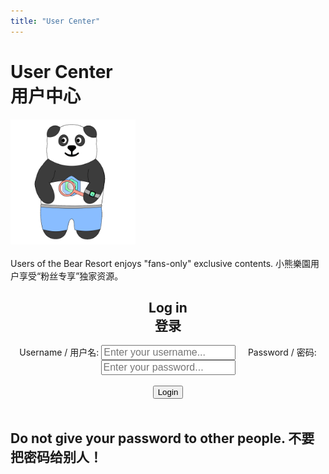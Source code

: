 ```yaml
---
title: "User Center"
---
```


<div class="container">
    <h1>User Center <br> 用户中心</h1>
    <img src="/logos/user.gif" style="width: 200px; height: 200px;"><br>
    <br>
    Users of the Bear Resort enjoys "fans-only" exclusive contents. 小熊樂園用户享受“粉丝专享”独家资源。
    <br>
    <div id="login-form" style="text-align: center;">
      <h2>Log in <br> 登录</h2>
      Username / 用户名: <input type="text" id="username" placeholder="Enter your username..." style="font-size: 16px" required /> &nbsp; &nbsp;
      Password / 密码: <input type="password" id="password" placeholder="Enter your password..." style="font-size: 16px" required /> <br><br>
      <button onclick="handleLogin()">Login</button>
    </div>
    <div style="text-align: center;">
      <div id="welcome-text"></div>
    </div>
    <div id="welcome" style="display: none; text-align: center;">
      <button id="logout-btn" onclick="handleLogout()">Logout</button>
    </div>
    <br>
    <h2>Do not give your password to other people. 不要把密码给别人！</h2>
</div>

<script type="module">
    import { isLoggedIn, logout, getCurrentUser, loginU } from '/assets/js/login.js';

    document.getElementById("login").style.display = "none";

    async function handleLogin() {
        const username = document.getElementById("username").value.trim();
        const password = document.getElementById("password").value;

        const success = await loginU(username, password); // Wait for async result
        if (success) {
            localStorage.setItem('loginEvent', Date.now().toString());
            showWelcome(username);
        } else {
            document.getElementById("welcome-text").textContent = "❌ Invalid username or passcode.";
        }
    }

    function showWelcome(username) {
      document.getElementById("login-form").style.display = "none";
      const welcome = document.getElementById("welcome");
      document.getElementById("welcome-text").textContent = `✅ You are logged in as "${username}"`;
      welcome.style.display = "block";
    }

    // Auto-check on page load
    if (isLoggedIn()) {
      document.getElementById("login-form").style.display = "none";
      showWelcome(getCurrentUser());
    }

    function handleLogout() {
        logout();
        document.getElementById("welcome").style.display = "none";
        document.getElementById("login-form").style.display = "block";
        document.getElementById("username").value = "";
        document.getElementById("password").value = "";
        document.getElementById("welcome-text").textContent = "";
        localStorage.setItem('logoutEvent', Date.now().toString());

    }

    window.handleLogin = handleLogin;
    window.handleLogout = handleLogout;
</script>